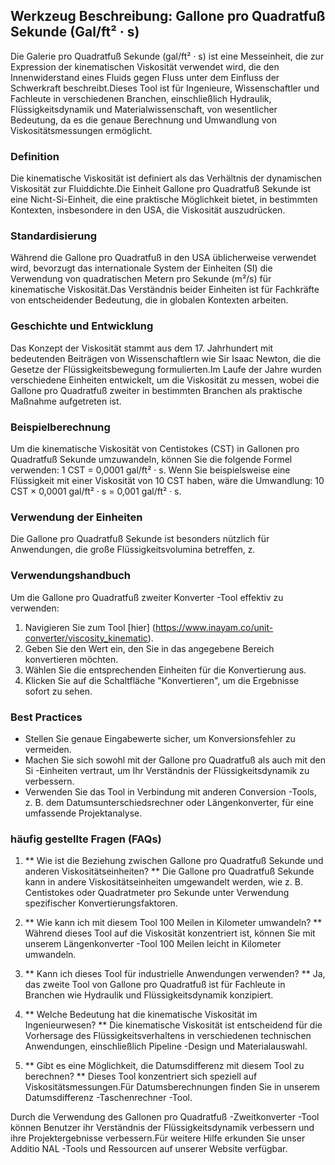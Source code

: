 ## Werkzeug Beschreibung: Gallone pro Quadratfuß Sekunde (Gal/ft² · s)

Die Galerie pro Quadratfuß Sekunde (gal/ft² · s) ist eine Messeinheit, die zur Expression der kinematischen Viskosität verwendet wird, die den Innenwiderstand eines Fluids gegen Fluss unter dem Einfluss der Schwerkraft beschreibt.Dieses Tool ist für Ingenieure, Wissenschaftler und Fachleute in verschiedenen Branchen, einschließlich Hydraulik, Flüssigkeitsdynamik und Materialwissenschaft, von wesentlicher Bedeutung, da es die genaue Berechnung und Umwandlung von Viskositätsmessungen ermöglicht.

### Definition
Die kinematische Viskosität ist definiert als das Verhältnis der dynamischen Viskosität zur Fluiddichte.Die Einheit Gallone pro Quadratfuß Sekunde ist eine Nicht-Si-Einheit, die eine praktische Möglichkeit bietet, in bestimmten Kontexten, insbesondere in den USA, die Viskosität auszudrücken.

### Standardisierung
Während die Gallone pro Quadratfuß in den USA üblicherweise verwendet wird, bevorzugt das internationale System der Einheiten (SI) die Verwendung von quadratischen Metern pro Sekunde (m²/s) für kinematische Viskosität.Das Verständnis beider Einheiten ist für Fachkräfte von entscheidender Bedeutung, die in globalen Kontexten arbeiten.

### Geschichte und Entwicklung
Das Konzept der Viskosität stammt aus dem 17. Jahrhundert mit bedeutenden Beiträgen von Wissenschaftlern wie Sir Isaac Newton, die die Gesetze der Flüssigkeitsbewegung formulierten.Im Laufe der Jahre wurden verschiedene Einheiten entwickelt, um die Viskosität zu messen, wobei die Gallone pro Quadratfuß zweiter in bestimmten Branchen als praktische Maßnahme aufgetreten ist.

### Beispielberechnung
Um die kinematische Viskosität von Centistokes (CST) in Gallonen pro Quadratfuß Sekunde umzuwandeln, können Sie die folgende Formel verwenden:
1 CST = 0,0001 gal/ft² · s.
Wenn Sie beispielsweise eine Flüssigkeit mit einer Viskosität von 10 CST haben, wäre die Umwandlung:
10 CST × 0,0001 gal/ft² · s = 0,001 gal/ft² · s.

### Verwendung der Einheiten
Die Gallone pro Quadratfuß Sekunde ist besonders nützlich für Anwendungen, die große Flüssigkeitsvolumina betreffen, z.

### Verwendungshandbuch
Um die Gallone pro Quadratfuß zweiter Konverter -Tool effektiv zu verwenden:
1. Navigieren Sie zum Tool [hier] (https://www.inayam.co/unit-converter/viscosity_kinematic).
2. Geben Sie den Wert ein, den Sie in das angegebene Bereich konvertieren möchten.
3. Wählen Sie die entsprechenden Einheiten für die Konvertierung aus.
4. Klicken Sie auf die Schaltfläche "Konvertieren", um die Ergebnisse sofort zu sehen.

### Best Practices
- Stellen Sie genaue Eingabewerte sicher, um Konversionsfehler zu vermeiden.
- Machen Sie sich sowohl mit der Gallone pro Quadratfuß als auch mit den Si -Einheiten vertraut, um Ihr Verständnis der Flüssigkeitsdynamik zu verbessern.
- Verwenden Sie das Tool in Verbindung mit anderen Conversion -Tools, z. B. dem Datumsunterschiedsrechner oder Längenkonverter, für eine umfassende Projektanalyse.

### häufig gestellte Fragen (FAQs)

1. ** Wie ist die Beziehung zwischen Gallone pro Quadratfuß Sekunde und anderen Viskositätseinheiten? **
Die Gallone pro Quadratfuß Sekunde kann in andere Viskositätseinheiten umgewandelt werden, wie z. B. Centistokes oder Quadratmeter pro Sekunde unter Verwendung spezifischer Konvertierungsfaktoren.

2. ** Wie kann ich mit diesem Tool 100 Meilen in Kilometer umwandeln? **
Während dieses Tool auf die Viskosität konzentriert ist, können Sie mit unserem Längenkonverter -Tool 100 Meilen leicht in Kilometer umwandeln.

3. ** Kann ich dieses Tool für industrielle Anwendungen verwenden? **
Ja, das zweite Tool von Gallone pro Quadratfuß ist für Fachleute in Branchen wie Hydraulik und Flüssigkeitsdynamik konzipiert.

4. ** Welche Bedeutung hat die kinematische Viskosität im Ingenieurwesen? **
Die kinematische Viskosität ist entscheidend für die Vorhersage des Flüssigkeitsverhaltens in verschiedenen technischen Anwendungen, einschließlich Pipeline -Design und Materialauswahl.

5. ** Gibt es eine Möglichkeit, die Datumsdifferenz mit diesem Tool zu berechnen? **
Dieses Tool konzentriert sich speziell auf Viskositätsmessungen.Für Datumsberechnungen finden Sie in unserem Datumsdifferenz -Taschenrechner -Tool.

Durch die Verwendung des Gallonen pro Quadratfuß -Zweitkonverter -Tool können Benutzer ihr Verständnis der Flüssigkeitsdynamik verbessern und ihre Projektergebnisse verbessern.Für weitere Hilfe erkunden Sie unser Additio NAL -Tools und Ressourcen auf unserer Website verfügbar.